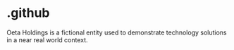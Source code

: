 # .github
Oeta Holdings is a fictional entity used to demonstrate technology solutions in a near real world context.
